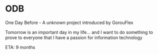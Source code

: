 # ODB
One Day Before - A unknown project introduced by GorouFlex

Tomorrow is an important day in my life... and I want to do something to prove to everyone that I have a passion for information technology

ETA: 9 months
